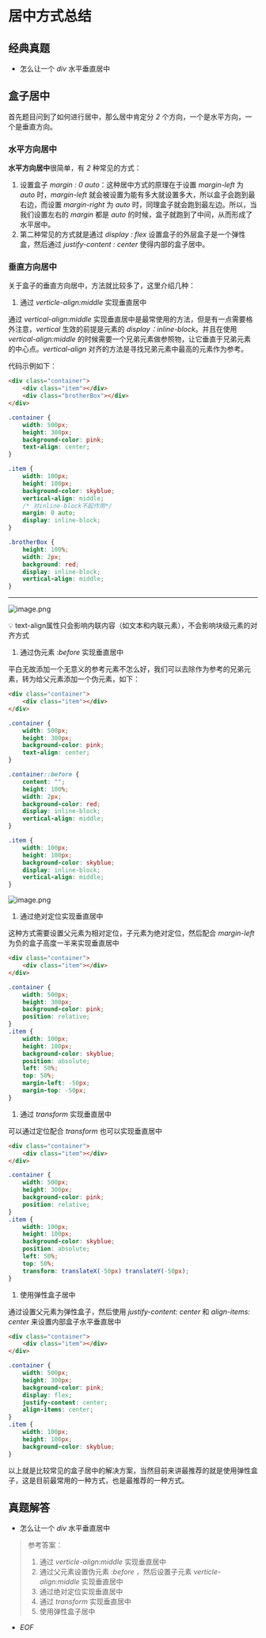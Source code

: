 # 居中方式总结

## 经典真题

-   怎么让一个 _div_ 水平垂直居中

## 盒子居中

首先题目问到了如何进行居中，那么居中肯定分 _2_ 个方向，一个是水平方向，一个是垂直方向。

### 水平方向居中

**水平方向居中**很简单，有 _2_ 种常见的方式：

1. 设置盒子 _margin : 0 auto_：这种居中方式的原理在于设置 _margin-left_ 为 _auto_ 时，_margin-left_ 就会被设置为能有多大就设置多大，所以盒子会跑到最右边，而设置 _margin-right_ 为 _auto_ 时，同理盒子就会跑到最左边。所以，当我们设置左右的 _margin_ 都是 _auto_ 的时候，盒子就跑到了中间，从而形成了水平居中。
2. 第二种常见的方式就是通过 _display : flex_ 设置盒子的外层盒子是一个弹性盒，然后通过 _justify-content : center_ 使得内部的盒子居中。

### 垂直方向居中

关于盒子的垂直方向居中，方法就比较多了，这里介绍几种：

1. 通过 _verticle-align:middle_ 实现垂直居中

通过 _vertical-align:middle_ 实现垂直居中是最常使用的方法，但是有一点需要格外注意，_vertical_ 生效的前提是元素的 _display：inline-block_。并且在使用 _vertical-align:middle_ 的时候需要一个兄弟元素做参照物，让它垂直于兄弟元素的中心点。_vertical-align_ 对齐的方法是寻找兄弟元素中最高的元素作为参考。

代码示例如下：

```html
<div class="container">
    <div class="item"></div>
    <div class="brotherBox"></div>
</div>
```

```css
.container {
    width: 500px;
    height: 300px;
    background-color: pink;
    text-align: center;
}

.item {
    width: 100px;
    height: 100px;
    background-color: skyblue;
    vertical-align: middle;
    /* 对inline-block不起作用*/
    margin: 0 auto;
    display: inline-block;
}

.brotherBox {
    height: 100%;
    width: 2px;
    background: red;
    display: inline-block;
    vertical-align: middle;
}
```

---

![image.png](https://prod-files-secure.s3.us-west-2.amazonaws.com/0f5e4f8a-1af7-4e8f-b7e3-9eb07797d187/c61f53a8-a7cb-4e08-b387-af4c9026f0a0/image.png)

<aside> 💡 text-align属性只会影响内联内容（如文本和内联元素），不会影响块级元素的对齐方式

</aside>

1. 通过伪元素 :_before_ 实现垂直居中

平白无故添加一个无意义的参考元素不怎么好，我们可以去除作为参考的兄弟元素，转为给父元素添加一个伪元素，如下：

```html
<div class="container">
    <div class="item"></div>
</div>
```

```css
.container {
    width: 500px;
    height: 300px;
    background-color: pink;
    text-align: center;
}

.container::before {
    content: "";
    height: 100%;
    width: 2px;
    background-color: red;
    display: inline-block;
    vertical-align: middle;
}

.item {
    width: 100px;
    height: 100px;
    background-color: skyblue;
    display: inline-block;
    vertical-align: middle;
}
```

![image.png](https://prod-files-secure.s3.us-west-2.amazonaws.com/0f5e4f8a-1af7-4e8f-b7e3-9eb07797d187/35ad6688-07f7-404a-b4ed-290c3b0d5920/image.png)

1. 通过绝对定位实现垂直居中

这种方式需要设置父元素为相对定位，子元素为绝对定位，然后配合 _margin-left_ 为负的盒子高度一半来实现垂直居中

```html
<div class="container">
    <div class="item"></div>
</div>
```

```css
.container {
    width: 500px;
    height: 300px;
    background-color: pink;
    position: relative;
}
.item {
    width: 100px;
    height: 100px;
    background-color: skyblue;
    position: absolute;
    left: 50%;
    top: 50%;
    margin-left: -50px;
    margin-top: -50px;
}
```

1. 通过 _transform_ 实现垂直居中

可以通过定位配合 _transform_ 也可以实现垂直居中

```html
<div class="container">
    <div class="item"></div>
</div>
```

```css
.container {
    width: 500px;
    height: 300px;
    background-color: pink;
    position: relative;
}
.item {
    width: 100px;
    height: 100px;
    background-color: skyblue;
    position: absolute;
    left: 50%;
    top: 50%;
    transform: translateX(-50px) translateY(-50px);
}
```

1. 使用弹性盒子居中

通过设置父元素为弹性盒子，然后使用 _justify-content: center_ 和 _align-items: center_ 来设置内部盒子水平垂直居中

```html
<div class="container">
    <div class="item"></div>
</div>
```

```css
.container {
    width: 500px;
    height: 300px;
    background-color: pink;
    display: flex;
    justify-content: center;
    align-items: center;
}
.item {
    width: 100px;
    height: 100px;
    background-color: skyblue;
}
```

以上就是比较常见的盒子居中的解决方案，当然目前来讲最推荐的就是使用弹性盒子，这是目前最常用的一种方式，也是最推荐的一种方式。

## 真题解答

-   怎么让一个 _div_ 水平垂直居中

> 参考答案：
>
> 1. 通过 _verticle-align:middle_ 实现垂直居中
> 2. 通过父元素设置伪元素 :_before_ ，然后设置子元素 _verticle-align:middle_ 实现垂直居中
> 3. 通过绝对定位实现垂直居中
> 4. 通过 _transform_ 实现垂直居中
> 5. 使用弹性盒子居中

-   _EOF_

